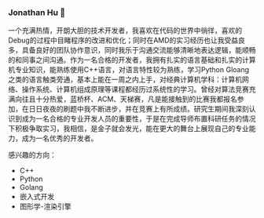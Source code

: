 ### Jonathan Hu 👋

一个充满热情，开朗大胆的技术开发者，我喜欢在代码的世界中徜徉，喜欢的Debug的过程中目睹程序的改进和优化；同时在AMD的实习经历也让我受益良多，具备良好的团队协作意识，同时我乐于沟通交流能够清晰地表达逻辑，能顺畅的和同事之间沟通。作为一名合格的开发者，我拥有扎实的语言基础和扎实的计算机专业知识，能熟练使用C++语言，对语言特性较为熟练，学习Python Gloang之类的语言触类旁通，基本上能在一周之内上手，对经典计算机学科：计算机网络、操作系统、计算机组成原理等课程都经历过系统性的学习。曾经对算法竞赛充满向往且十分热爱，蓝桥杯、ACM、天梯赛，凡是能接触到的比赛我都报名参加，在日日夜夜的刷题中我不断进步，并在竞赛上有所成绩。研究生期间我深刻认识到成为一名合格的专业开发人员的重要性，于是在完成导师布置科研任务的情况下积极争取实习，我相信，是金子就会发光，能在更大的舞台上展现自己的专业能力，成为一名优秀的开发者。

感兴趣的方向：
* C++
* Python
* Golang
* 嵌入式开发
* 图形学-渲染引擎
<!--
**KevinJey/KevinJey** is a ✨ _special_ ✨ repository because its `README.md` (this file) appears on your GitHub profile.

Here are some ideas to get you started:

- 🔭 I’m currently working on ...
- 🌱 I’m currently learning ...
- 👯 I’m looking to collaborate on ...
- 🤔 I’m looking for help with ...
- 💬 Ask me about ...
- 📫 How to reach me: ...
- 😄 Pronouns: ...
- ⚡ Fun fact: ...
-->
